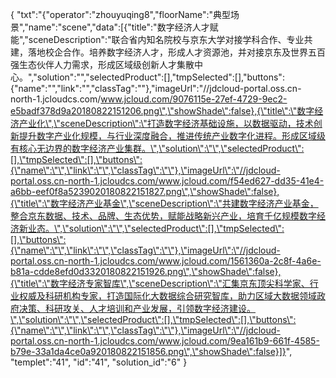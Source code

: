 {
	"txt":"{\"operator\":\"zhouyuqing8\",\"floorName\":\"典型场景\",\"name\":\"scene\",\"data\":[{\"title\":\"数字经济人才赋能\",\"sceneDescription\":\"联合省内知名院校与京东大学对接学科合作、专业共建，落地校企合作。培养数字经济人才，形成人才资源池，并对接京东及世界五百强生态伙伴人力需求，形成区域级创新人才集散中心。\",\"solution\":\"\",\"selectedProduct\":[],\"tmpSelected\":[],\"buttons\":{\"name\":\"\",\"link\":\"\",\"classTag\":\"\"},\"imageUrl\":\"//jdcloud-portal.oss.cn-north-1.jcloudcs.com/www.jcloud.com/9076115e-27ef-4729-9ec2-e5badf378d9a20180822151206.png\",\"showShade\":false},{\"title\":\"数字经济产业化\",\"sceneDescription\":\"打造数字经济基础设施，以数据驱动，技术创新提升数字产业化规模，与行业深度融合，推进传统产业数字化进程。形成区域级有核心无边界的数字经济产业集群。\",\"solution\":\"\",\"selectedProduct\":[],\"tmpSelected\":[],\"buttons\":{\"name\":\"\",\"link\":\"\",\"classTag\":\"\"},\"imageUrl\":\"//jdcloud-portal.oss.cn-north-1.jcloudcs.com/www.jcloud.com/f54ed627-dd35-41e4-a6bb-eef0f8a5239020180822151827.png\",\"showShade\":false},{\"title\":\"数字经济产业基金\",\"sceneDescription\":\"共建数字经济产业基金，整合京东数据、技术、品牌、生态优势，赋能战略新兴产业，培育千亿规模数字经济新业态。\",\"solution\":\"\",\"selectedProduct\":[],\"tmpSelected\":[],\"buttons\":{\"name\":\"\",\"link\":\"\",\"classTag\":\"\"},\"imageUrl\":\"//jdcloud-portal.oss.cn-north-1.jcloudcs.com/www.jcloud.com/1561360a-2c8f-4a6e-b81a-cdde8efd0d3320180822151926.png\",\"showShade\":false},{\"title\":\"数字经济专家智库\",\"sceneDescription\":\"汇集京东顶尖科学家、行业权威及科研机构专家，打造国际化大数据综合研究智库，助力区域大数据领域政府决策、科研攻关、人才培训和产业发展，引领数字经济建设。\",\"solution\":\"\",\"selectedProduct\":[],\"tmpSelected\":[],\"buttons\":{\"name\":\"\",\"link\":\"\",\"classTag\":\"\"},\"imageUrl\":\"//jdcloud-portal.oss.cn-north-1.jcloudcs.com/www.jcloud.com/9ea161b9-661f-4585-b79e-33a1da4ce0a920180822151856.png\",\"showShade\":false}]}",
	"templet":"41",
	"id":"41",
	"solution_id":"6"
}